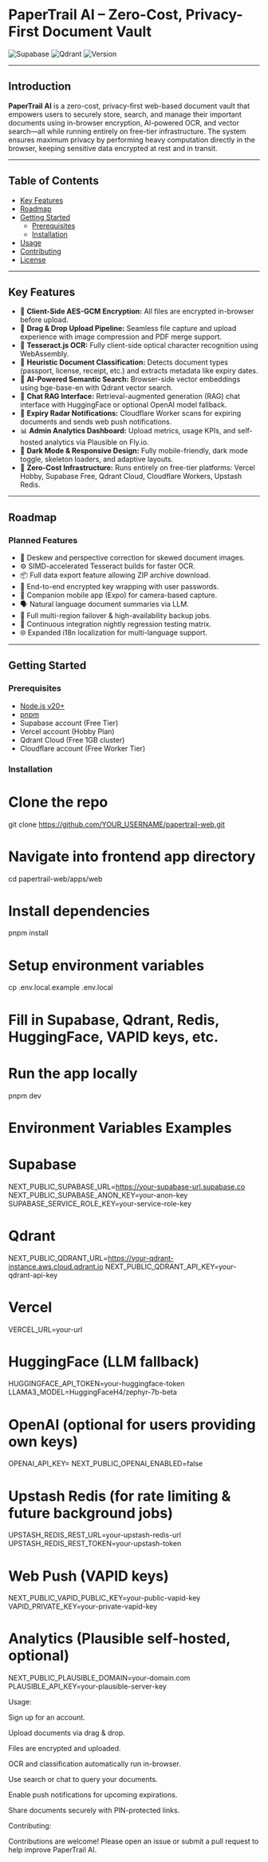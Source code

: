 # PaperTrail AI – Zero-Cost, Privacy-First Document Vault

![Supabase](https://img.shields.io/badge/Supabase-Free%20Tier-3ECF8E)
![Qdrant](https://img.shields.io/badge/Qdrant-768%20dim%20vectors-ff69b4)
![Version](https://img.shields.io/github/v/tag/mehtapvt010/papertrail-web)


---

## Introduction

**PaperTrail AI** is a zero-cost, privacy-first web-based document vault that empowers users to securely store, search, and manage their important documents using in-browser encryption, AI-powered OCR, and vector search—all while running entirely on free-tier infrastructure. The system ensures maximum privacy by performing heavy computation directly in the browser, keeping sensitive data encrypted at rest and in transit.

---

## Table of Contents

- [Key Features](#key-features)
- [Roadmap](#roadmap)
- [Getting Started](#getting-started)
  - [Prerequisites](#prerequisites)
  - [Installation](#installation)
- [Usage](#usage)
- [Contributing](#contributing)
- [License](#license)

---

## Key Features

- 🔐 **Client-Side AES-GCM Encryption:** All files are encrypted in-browser before upload.
- 🧾 **Drag & Drop Upload Pipeline:** Seamless file capture and upload experience with image compression and PDF merge support.
- 🔎 **Tesseract.js OCR:** Fully client-side optical character recognition using WebAssembly.
- 🧠 **Heuristic Document Classification:** Detects document types (passport, license, receipt, etc.) and extracts metadata like expiry dates.
- 🤖 **AI-Powered Semantic Search:** Browser-side vector embeddings using bge-base-en with Qdrant vector search.
- 💬 **Chat RAG Interface:** Retrieval-augmented generation (RAG) chat interface with HuggingFace or optional OpenAI model fallback.
- 📆 **Expiry Radar Notifications:** Cloudflare Worker scans for expiring documents and sends web push notifications.
- 📊 **Admin Analytics Dashboard:** Upload metrics, usage KPIs, and self-hosted analytics via Plausible on Fly.io.
- 🌙 **Dark Mode & Responsive Design:** Fully mobile-friendly, dark mode toggle, skeleton loaders, and adaptive layouts.
- 🎯 **Zero-Cost Infrastructure:** Runs entirely on free-tier platforms: Vercel Hobby, Supabase Free, Qdrant Cloud, Cloudflare Workers, Upstash Redis.

---

## Roadmap

### Planned Features

- 📐 Deskew and perspective correction for skewed document images.
- ⚙️ SIMD-accelerated Tesseract builds for faster OCR.
- 📦 Full data export feature allowing ZIP archive download.
- 🔑 End-to-end encrypted key wrapping with user passwords.
- 📲 Companion mobile app (Expo) for camera-based capture.
- 🗣️ Natural language document summaries via LLM.
- 🚦 Full multi-region failover & high-availability backup jobs.
- 🧪 Continuous integration nightly regression testing matrix.
- 🌐 Expanded i18n localization for multi-language support.

---

## Getting Started

### Prerequisites

- [Node.js v20+](https://nodejs.org/)
- [pnpm](https://pnpm.io/)
- Supabase account (Free Tier)
- Vercel account (Hobby Plan)
- Qdrant Cloud (Free 1GB cluster)
- Cloudflare account (Free Worker Tier)

### Installation

# Clone the repo
git clone https://github.com/YOUR_USERNAME/papertrail-web.git

# Navigate into frontend app directory
cd papertrail-web/apps/web

# Install dependencies
pnpm install

# Setup environment variables
cp .env.local.example .env.local
# Fill in Supabase, Qdrant, Redis, HuggingFace, VAPID keys, etc.

# Run the app locally
pnpm dev

# Environment Variables Examples

# Supabase
NEXT_PUBLIC_SUPABASE_URL=https://your-supabase-url.supabase.co
NEXT_PUBLIC_SUPABASE_ANON_KEY=your-anon-key
SUPABASE_SERVICE_ROLE_KEY=your-service-role-key

# Qdrant
NEXT_PUBLIC_QDRANT_URL=https://your-qdrant-instance.aws.cloud.qdrant.io
NEXT_PUBLIC_QDRANT_API_KEY=your-qdrant-api-key

# Vercel
VERCEL_URL=your-url

# HuggingFace (LLM fallback)
HUGGINGFACE_API_TOKEN=your-huggingface-token
LLAMA3_MODEL=HuggingFaceH4/zephyr-7b-beta

# OpenAI (optional for users providing own keys)
OPENAI_API_KEY=
NEXT_PUBLIC_OPENAI_ENABLED=false

# Upstash Redis (for rate limiting & future background jobs)
UPSTASH_REDIS_REST_URL=your-upstash-redis-url
UPSTASH_REDIS_REST_TOKEN=your-upstash-token

# Web Push (VAPID keys)
NEXT_PUBLIC_VAPID_PUBLIC_KEY=your-public-vapid-key
VAPID_PRIVATE_KEY=your-private-vapid-key

# Analytics (Plausible self-hosted, optional)
NEXT_PUBLIC_PLAUSIBLE_DOMAIN=your-domain.com
PLAUSIBLE_API_KEY=your-plausible-server-key



Usage:

Sign up for an account.

Upload documents via drag & drop.

Files are encrypted and uploaded.

OCR and classification automatically run in-browser.

Use search or chat to query your documents.

Enable push notifications for upcoming expirations.

Share documents securely with PIN-protected links.

Contributing:

Contributions are welcome! Please open an issue or submit a pull request to help improve PaperTrail AI.
